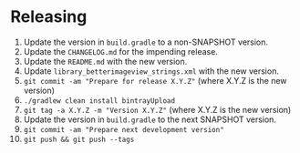 # Releasing

 1. Update the version in `build.gradle` to a non-SNAPSHOT version.
 2. Update the `CHANGELOG.md` for the impending release.
 3. Update the `README.md` with the new version.
 4. Update `library_betterimageview_strings.xml` with the new version.
 5. `git commit -am "Prepare for release X.Y.Z"` (where X.Y.Z is the new version)
 6. `./gradlew clean install bintrayUpload`
 7. `git tag -a X.Y.Z -m "Version X.Y.Z"` (where X.Y.Z is the new version)
 8. Update the version in `build.gradle` to the next SNAPSHOT version.
 9. `git commit -am "Prepare next development version"`
 10. `git push && git push --tags`
